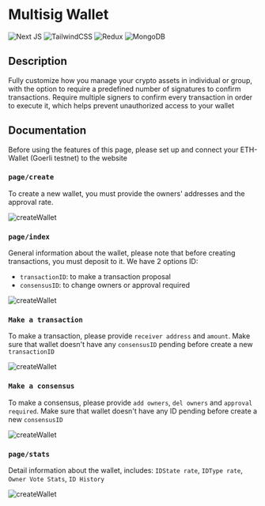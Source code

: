 # Multisig Wallet
![Next JS](https://img.shields.io/badge/Next-black?style=for-the-badge&logo=next.js&logoColor=white) ![TailwindCSS](https://img.shields.io/badge/tailwindcss-%2338B2AC.svg?style=for-the-badge&logo=tailwind-css&logoColor=white) ![Redux](https://img.shields.io/badge/redux-%23593d88.svg?style=for-the-badge&logo=redux&logoColor=white) ![MongoDB](https://img.shields.io/badge/MongoDB-%234ea94b.svg?style=for-the-badge&logo=mongodb&logoColor=white)

## Description
Fully customize how you manage your crypto assets in individual or group, with the option to require a predefined number of signatures to confirm transactions. Require multiple signers to confirm every transaction in order to execute it, which helps prevent unauthorized access to your wallet

## Documentation
Before using the features of this page, please set up and connect your ETH-Wallet (Goerli testnet) to the website
### `page/create`
To create a new wallet, you must provide the owners' addresses and the approval rate.

![createWallet](https://i.imgur.com/J90oBe3.png)

### `page/index`
General information about the wallet, please note that before creating transactions, you must deposit to it. We have 2 options ID:
- `transactionID`: to make a transaction proposal
- `consensusID`: to change owners or approval required

![createWallet](https://i.imgur.com/ueKGuG9.png)

### `Make a transaction`
To make a transaction, please provide `receiver address` and `amount`. Make sure that wallet doesn't have any `consensusID` pending before create a new `transactionID` 

![createWallet](https://i.imgur.com/iTwgPgA.png)

### `Make a consensus`
To make a consensus, please provide `add owners`, `del owners` and `approval required`. Make sure that wallet doesn't have any ID pending before create a new `consensusID` 

![createWallet](https://i.imgur.com/s8PNgye.png)

### `page/stats`
Detail information about the wallet, includes: `IDState rate`, `IDType rate`, `Owner Vote Stats`, `ID History`

![createWallet](https://i.imgur.com/RlMSkrM.png)
